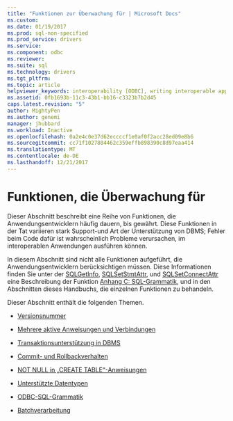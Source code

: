 ```yaml
---
title: "Funktionen zur Überwachung für | Microsoft Docs"
ms.custom: 
ms.date: 01/19/2017
ms.prod: sql-non-specified
ms.prod_service: drivers
ms.service: 
ms.component: odbc
ms.reviewer: 
ms.suite: sql
ms.technology: drivers
ms.tgt_pltfrm: 
ms.topic: article
helpviewer_keywords: interoperability [ODBC], writing interoperable applications
ms.assetid: 0fb1693b-11c3-43b1-bb16-c3323b7b2d45
caps.latest.revision: "5"
author: MightyPen
ms.author: genemi
manager: jhubbard
ms.workload: Inactive
ms.openlocfilehash: 0a2e4c0e37d62eccccf1e0af0f2acc28ed09e8b6
ms.sourcegitcommit: cc71f1027884462c359effb898390c8d97eaa414
ms.translationtype: MT
ms.contentlocale: de-DE
ms.lasthandoff: 12/21/2017
---
```

# <a name="features-to-watch-for"></a>Funktionen, die Überwachung für
Dieser Abschnitt beschreibt eine Reihe von Funktionen, die Anwendungsentwicklern häufig dauern, bis gewährt. Diese Funktionen in der Tat variieren stark Support-und Art der Unterstützung von DBMS; Fehler beim Code dafür ist wahrscheinlich Probleme verursachen, im interoperablen Anwendungen ausführen können.  
  
 In diesem Abschnitt sind nicht alle Funktionen aufgeführt, die Anwendungsentwicklern berücksichtigen müssen. Diese Informationen finden Sie unter der [SQLGetInfo](../../../odbc/reference/syntax/sqlgetinfo-function.md), [SQLSetStmtAttr](../../../odbc/reference/syntax/sqlsetstmtattr-function.md), und [SQLSetConnectAttr](../../../odbc/reference/syntax/sqlsetconnectattr-function.md) eine Beschreibung der Funktion [Anhang C: SQL-Grammatik](../../../odbc/reference/appendixes/appendix-c-sql-grammar.md), und in den Abschnitten dieses Handbuchs, die einzelnen Funktionen zu behandeln.  
  
 Dieser Abschnitt enthält die folgenden Themen.  
  
-   [Versionsnummer](../../../odbc/reference/develop-app/version-number.md)  
  
-   [Mehrere aktive Anweisungen und Verbindungen](../../../odbc/reference/develop-app/multiple-active-statements-and-connections.md)  
  
-   [Transaktionsunterstützung in DBMS](../../../odbc/reference/develop-app/transaction-support-in-dbmss.md)  
  
-   [Commit- und Rollbackverhalten](../../../odbc/reference/develop-app/commit-and-rollback-behavior.md)  
  
-   [NOT NULL in „CREATE TABLE“-Anweisungen](../../../odbc/reference/develop-app/not-null-in-create-table-statements.md)  
  
-   [Unterstützte Datentypen](../../../odbc/microsoft/supported-data-types-odbc-driver-for-oracle.md)  
  
-   [ODBC-SQL-Grammatik](../../../odbc/reference/develop-app/odbc-sql-grammar.md)  
  
-   [Batchverarbeitung](../../../odbc/reference/develop-app/batch-processing.md)
